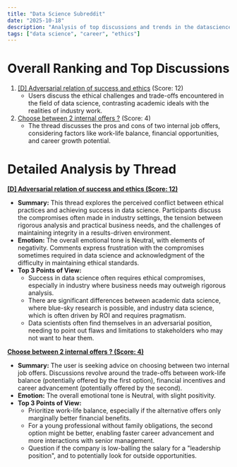 ```yaml
---
title: "Data Science Subreddit"
date: "2025-10-18"
description: "Analysis of top discussions and trends in the datascience subreddit"
tags: ["data science", "career", "ethics"]
---
```


# Overall Ranking and Top Discussions
1.  [[D] Adversarial relation of success and ethics](https://www.reddit.com/r/datascience/comments/1o9urrk/adversarial_relation_of_success_and_ethics/) (Score: 12)
    *   Users discuss the ethical challenges and trade-offs encountered in the field of data science, contrasting academic ideals with the realities of industry work.
2.  [Choose between 2 internal offers ?](https://www.reddit.com/r/datascience/comments/1o9r7kl/choose_between_2_internal_offers/) (Score: 4)
    *   The thread discusses the pros and cons of two internal job offers, considering factors like work-life balance, financial opportunities, and career growth potential.

# Detailed Analysis by Thread
**[[D] Adversarial relation of success and ethics (Score: 12)](https://www.reddit.com/r/datascience/comments/1o9urrk/adversarial_relation_of_success_and_ethics/)**
*  **Summary:** This thread explores the perceived conflict between ethical practices and achieving success in data science. Participants discuss the compromises often made in industry settings, the tension between rigorous analysis and practical business needs, and the challenges of maintaining integrity in a results-driven environment.
*  **Emotion:** The overall emotional tone is Neutral, with elements of negativity. Comments express frustration with the compromises sometimes required in data science and acknowledgment of the difficulty in maintaining ethical standards.
*  **Top 3 Points of View:**
    *   Success in data science often requires ethical compromises, especially in industry where business needs may outweigh rigorous analysis.
    *   There are significant differences between academic data science, where blue-sky research is possible, and industry data science, which is often driven by ROI and requires pragmatism.
    *   Data scientists often find themselves in an adversarial position, needing to point out flaws and limitations to stakeholders who may not want to hear them.

**[Choose between 2 internal offers ? (Score: 4)](https://www.reddit.com/r/datascience/comments/1o9r7kl/choose_between_2_internal_offers/)**
*  **Summary:**  The user is seeking advice on choosing between two internal job offers. Discussions revolve around the trade-offs between work-life balance (potentially offered by the first option), financial incentives and career advancement (potentially offered by the second).
*  **Emotion:** The overall emotional tone is Neutral, with slight positivity.
*  **Top 3 Points of View:**
    *   Prioritize work-life balance, especially if the alternative offers only marginally better financial benefits.
    *   For a young professional without family obligations, the second option might be better, enabling faster career advancement and more interactions with senior management.
    *   Question if the company is low-balling the salary for a "leadership position", and to potentially look for outside opportunities.
